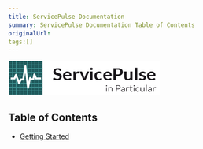 ```yaml
---
title: ServicePulse Documentation
summary: ServicePulse Documentation Table of Contents
originalUrl:
tags:[]
---
```


![ServicePulse](../logo-sp.png)

<a name="sp-toc"></a>
## Table of Contents ##

- [Getting Started](#getting-started)
